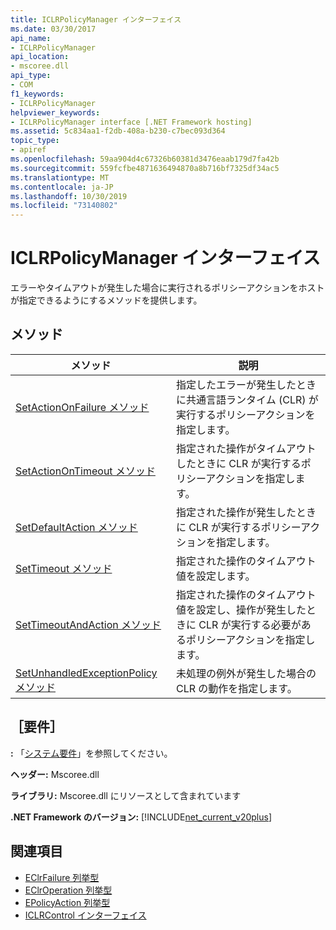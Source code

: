 ```yaml
---
title: ICLRPolicyManager インターフェイス
ms.date: 03/30/2017
api_name:
- ICLRPolicyManager
api_location:
- mscoree.dll
api_type:
- COM
f1_keywords:
- ICLRPolicyManager
helpviewer_keywords:
- ICLRPolicyManager interface [.NET Framework hosting]
ms.assetid: 5c834aa1-f2db-408a-b230-c7bec093d364
topic_type:
- apiref
ms.openlocfilehash: 59aa904d4c67326b60381d3476eaab179d7fa42b
ms.sourcegitcommit: 559fcfbe4871636494870a8b716bf7325df34ac5
ms.translationtype: MT
ms.contentlocale: ja-JP
ms.lasthandoff: 10/30/2019
ms.locfileid: "73140802"
---
```

# <a name="iclrpolicymanager-interface"></a>ICLRPolicyManager インターフェイス
エラーやタイムアウトが発生した場合に実行されるポリシーアクションをホストが指定できるようにするメソッドを提供します。  
  
## <a name="methods"></a>メソッド  
  
|メソッド|説明|  
|------------|-----------------|  
|[SetActionOnFailure メソッド](../../../../docs/framework/unmanaged-api/hosting/iclrpolicymanager-setactiononfailure-method.md)|指定したエラーが発生したときに共通言語ランタイム (CLR) が実行するポリシーアクションを指定します。|  
|[SetActionOnTimeout メソッド](../../../../docs/framework/unmanaged-api/hosting/iclrpolicymanager-setactionontimeout-method.md)|指定された操作がタイムアウトしたときに CLR が実行するポリシーアクションを指定します。|  
|[SetDefaultAction メソッド](../../../../docs/framework/unmanaged-api/hosting/iclrpolicymanager-setdefaultaction-method.md)|指定された操作が発生したときに CLR が実行するポリシーアクションを指定します。|  
|[SetTimeout メソッド](../../../../docs/framework/unmanaged-api/hosting/iclrpolicymanager-settimeout-method.md)|指定された操作のタイムアウト値を設定します。|  
|[SetTimeoutAndAction メソッド](../../../../docs/framework/unmanaged-api/hosting/iclrpolicymanager-settimeoutandaction-method.md)|指定された操作のタイムアウト値を設定し、操作が発生したときに CLR が実行する必要があるポリシーアクションを指定します。|  
|[SetUnhandledExceptionPolicy メソッド](../../../../docs/framework/unmanaged-api/hosting/iclrpolicymanager-setunhandledexceptionpolicy-method.md)|未処理の例外が発生した場合の CLR の動作を指定します。|  
  
## <a name="requirements"></a>［要件］  
 **:** 「[システム要件](../../../../docs/framework/get-started/system-requirements.md)」を参照してください。  
  
 **ヘッダー:** Mscoree.dll  
  
 **ライブラリ:** Mscoree.dll にリソースとして含まれています  
  
 **.NET Framework のバージョン:** [!INCLUDE[net_current_v20plus](../../../../includes/net-current-v20plus-md.md)]  
  
## <a name="see-also"></a>関連項目

- [EClrFailure 列挙型](../../../../docs/framework/unmanaged-api/hosting/eclrfailure-enumeration.md)
- [EClrOperation 列挙型](../../../../docs/framework/unmanaged-api/hosting/eclroperation-enumeration.md)
- [EPolicyAction 列挙型](../../../../docs/framework/unmanaged-api/hosting/epolicyaction-enumeration.md)
- [ICLRControl インターフェイス](../../../../docs/framework/unmanaged-api/hosting/iclrcontrol-interface.md)
